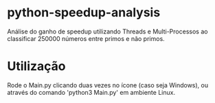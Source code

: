 # python-speedup-analysis
Análise do ganho de speedup utilizando Threads e Multi-Processos ao classificar 250000 números entre primos e não primos.

# Utilização

Rode o Main.py clicando duas vezes no ícone (caso seja Windows), ou através do comando 'python3 Main.py' em ambiente Linux.
